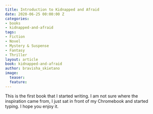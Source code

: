 ```yaml
---
title: Introduction to Kidnapped and Afraid
date: 2020-06-25 00:00:00 Z
categories:
- books
- kidnapped-and-afraid
tags:
- Fiction
- Novel
- Mystery & Suspense
- Fantasy
- Thriller
layout: article
book: kidnapped-and-afraid
author: bravisha_skietano
image:
  teaser: 
  feature: 
---
```


This is the first book that I started writing. I am not sure where the inspiration came from, I just sat in front of my Chromebook and started typing. I hope you enjoy it.
